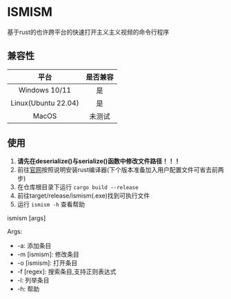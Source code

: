 # ISMISM

基于rust的也许跨平台的快速打开主义主义视频的命令行程序

## 兼容性

|平台|是否兼容|
|:-:|:-:|
|Windows 10/11|是|
|Linux(Ubuntu 22.04)|是|
|MacOS|未测试|

## 使用

1. **请先在deserialize()与serialize()函数中修改文件路径！！！**
2. 前往[官网](https://www.rust-lang.org/zh-CN/tools/install)按照说明安装rust编译器(下个版本准备加入用户配置文件可省去前两步)
3. 在仓库根目录下运行 `cargo build --release`
4. 前往target/release/ismism(.exe)找到可执行文件
5. 运行 `ismism -h` 查看帮助

ismism [args]

Args:

- -a: 添加条目
- -m [ismism]: 修改条目
- -o [ismism]: 打开条目
- -f [regex]: 搜索条目,支持正则表达式
- -l: 列举条目
- -h: 帮助
